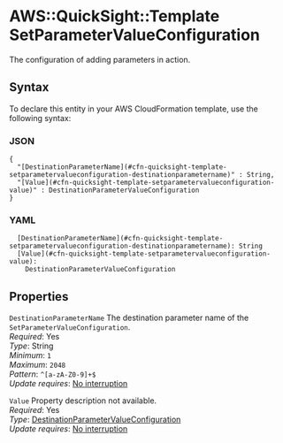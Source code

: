 # AWS::QuickSight::Template SetParameterValueConfiguration<a name="aws-properties-quicksight-template-setparametervalueconfiguration"></a>

The configuration of adding parameters in action\.

## Syntax<a name="aws-properties-quicksight-template-setparametervalueconfiguration-syntax"></a>

To declare this entity in your AWS CloudFormation template, use the following syntax:

### JSON<a name="aws-properties-quicksight-template-setparametervalueconfiguration-syntax.json"></a>

```
{
  "[DestinationParameterName](#cfn-quicksight-template-setparametervalueconfiguration-destinationparametername)" : String,
  "[Value](#cfn-quicksight-template-setparametervalueconfiguration-value)" : DestinationParameterValueConfiguration
}
```

### YAML<a name="aws-properties-quicksight-template-setparametervalueconfiguration-syntax.yaml"></a>

```
  [DestinationParameterName](#cfn-quicksight-template-setparametervalueconfiguration-destinationparametername): String
  [Value](#cfn-quicksight-template-setparametervalueconfiguration-value):
    DestinationParameterValueConfiguration
```

## Properties<a name="aws-properties-quicksight-template-setparametervalueconfiguration-properties"></a>

`DestinationParameterName` <a name="cfn-quicksight-template-setparametervalueconfiguration-destinationparametername"></a>
The destination parameter name of the `SetParameterValueConfiguration`\.  
_Required_: Yes  
_Type_: String  
_Minimum_: `1`  
_Maximum_: `2048`  
_Pattern_: `^[a-zA-Z0-9]+$`  
_Update requires_: [No interruption](https://docs.aws.amazon.com/AWSCloudFormation/latest/UserGuide/using-cfn-updating-stacks-update-behaviors.html#update-no-interrupt)

`Value` <a name="cfn-quicksight-template-setparametervalueconfiguration-value"></a>
Property description not available\.  
_Required_: Yes  
_Type_: [DestinationParameterValueConfiguration](aws-properties-quicksight-template-destinationparametervalueconfiguration.md)  
_Update requires_: [No interruption](https://docs.aws.amazon.com/AWSCloudFormation/latest/UserGuide/using-cfn-updating-stacks-update-behaviors.html#update-no-interrupt)
